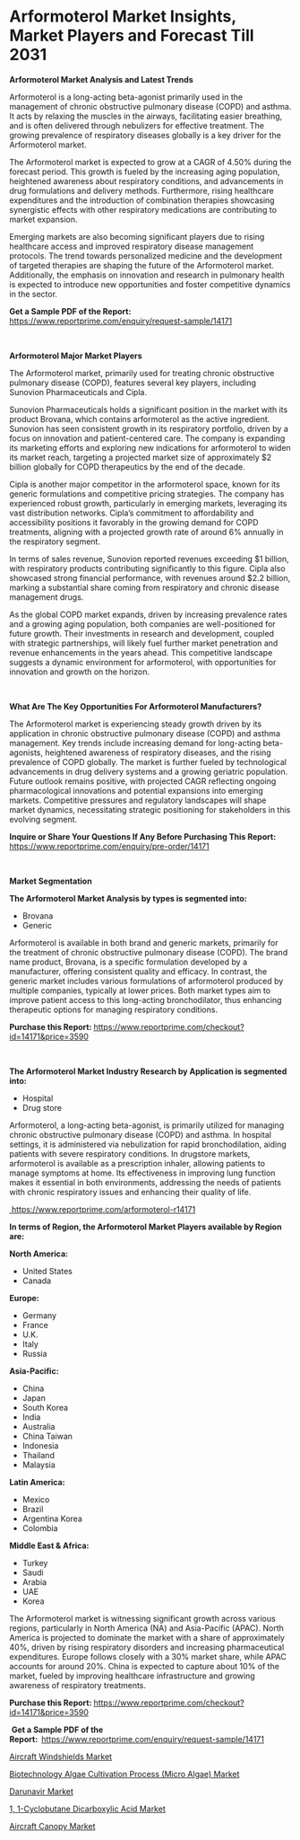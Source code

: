 <p><h1>Arformoterol Market Insights, Market Players and Forecast Till 2031</h1></p><p><strong>Arformoterol Market Analysis and Latest Trends</strong></p>
<p><p>Arformoterol is a long-acting beta-agonist primarily used in the management of chronic obstructive pulmonary disease (COPD) and asthma. It acts by relaxing the muscles in the airways, facilitating easier breathing, and is often delivered through nebulizers for effective treatment. The growing prevalence of respiratory diseases globally is a key driver for the Arformoterol market.</p><p>The Arformoterol market is expected to grow at a CAGR of 4.50% during the forecast period. This growth is fueled by the increasing aging population, heightened awareness about respiratory conditions, and advancements in drug formulations and delivery methods. Furthermore, rising healthcare expenditures and the introduction of combination therapies showcasing synergistic effects with other respiratory medications are contributing to market expansion. </p><p>Emerging markets are also becoming significant players due to rising healthcare access and improved respiratory disease management protocols. The trend towards personalized medicine and the development of targeted therapies are shaping the future of the Arformoterol market. Additionally, the emphasis on innovation and research in pulmonary health is expected to introduce new opportunities and foster competitive dynamics in the sector.</p></p>
<p><strong>Get a Sample PDF of the Report:&nbsp;</strong> <a href="https://www.reportprime.com/enquiry/request-sample/14171">https://www.reportprime.com/enquiry/request-sample/14171</a></p>
<p>&nbsp;</p>
<p><strong>Arformoterol Major Market Players</strong></p>
<p><p>The Arformoterol market, primarily used for treating chronic obstructive pulmonary disease (COPD), features several key players, including Sunovion Pharmaceuticals and Cipla. </p><p>Sunovion Pharmaceuticals holds a significant position in the market with its product Brovana, which contains arformoterol as the active ingredient. Sunovion has seen consistent growth in its respiratory portfolio, driven by a focus on innovation and patient-centered care. The company is expanding its marketing efforts and exploring new indications for arformoterol to widen its market reach, targeting a projected market size of approximately $2 billion globally for COPD therapeutics by the end of the decade.</p><p>Cipla is another major competitor in the arformoterol space, known for its generic formulations and competitive pricing strategies. The company has experienced robust growth, particularly in emerging markets, leveraging its vast distribution networks. Cipla’s commitment to affordability and accessibility positions it favorably in the growing demand for COPD treatments, aligning with a projected growth rate of around 6% annually in the respiratory segment.</p><p>In terms of sales revenue, Sunovion reported revenues exceeding $1 billion, with respiratory products contributing significantly to this figure. Cipla also showcased strong financial performance, with revenues around $2.2 billion, marking a substantial share coming from respiratory and chronic disease management drugs.</p><p>As the global COPD market expands, driven by increasing prevalence rates and a growing aging population, both companies are well-positioned for future growth. Their investments in research and development, coupled with strategic partnerships, will likely fuel further market penetration and revenue enhancements in the years ahead. This competitive landscape suggests a dynamic environment for arformoterol, with opportunities for innovation and growth on the horizon.</p></p>
<p>&nbsp;</p>
<p><strong>What Are The Key Opportunities For Arformoterol Manufacturers?</strong></p>
<p><p>The Arformoterol market is experiencing steady growth driven by its application in chronic obstructive pulmonary disease (COPD) and asthma management. Key trends include increasing demand for long-acting beta-agonists, heightened awareness of respiratory diseases, and the rising prevalence of COPD globally. The market is further fueled by technological advancements in drug delivery systems and a growing geriatric population. Future outlook remains positive, with projected CAGR reflecting ongoing pharmacological innovations and potential expansions into emerging markets. Competitive pressures and regulatory landscapes will shape market dynamics, necessitating strategic positioning for stakeholders in this evolving segment.</p></p>
<p><strong>Inquire or Share Your Questions If Any Before Purchasing This Report:</strong> <a href="https://www.reportprime.com/enquiry/pre-order/14171">https://www.reportprime.com/enquiry/pre-order/14171</a></p>
<p>&nbsp;</p>
<p><strong>Market Segmentation</strong></p>
<p><strong>The Arformoterol Market Analysis by types is segmented into:</strong></p>
<p><ul><li>Brovana</li><li>Generic</li></ul></p>
<p><p>Arformoterol is available in both brand and generic markets, primarily for the treatment of chronic obstructive pulmonary disease (COPD). The brand name product, Brovana, is a specific formulation developed by a manufacturer, offering consistent quality and efficacy. In contrast, the generic market includes various formulations of arformoterol produced by multiple companies, typically at lower prices. Both market types aim to improve patient access to this long-acting bronchodilator, thus enhancing therapeutic options for managing respiratory conditions.</p></p>
<p><strong>Purchase this Report:&nbsp;</strong><a href="https://www.reportprime.com/checkout?id=14171&price=3590">https://www.reportprime.com/checkout?id=14171&price=3590</a></p>
<p>&nbsp;</p>
<p><strong>The Arformoterol Market Industry Research by Application is segmented into:</strong></p>
<p><ul><li>Hospital</li><li>Drug store</li></ul></p>
<p><p>Arformoterol, a long-acting beta-agonist, is primarily utilized for managing chronic obstructive pulmonary disease (COPD) and asthma. In hospital settings, it is administered via nebulization for rapid bronchodilation, aiding patients with severe respiratory conditions. In drugstore markets, arformoterol is available as a prescription inhaler, allowing patients to manage symptoms at home. Its effectiveness in improving lung function makes it essential in both environments, addressing the needs of patients with chronic respiratory issues and enhancing their quality of life.</p></p>
<p><a href="https://www.reportprime.com/arformoterol-r14171">&nbsp;https://www.reportprime.com/arformoterol-r14171</a></p>
<p><strong>In terms of Region, the Arformoterol Market Players available by Region are:</strong></p>
<p>
    <p> <strong> North America: </strong>
        <ul>
            <li>United States</li>
            <li>Canada</li>
        </ul>
        </p> 
    <p> <strong> Europe: </strong>
        <ul>
            <li>Germany</li>
            <li>France</li>
            <li>U.K.</li>
            <li>Italy</li>
            <li>Russia</li>
        </ul>
        </p> 
    <p> <strong> Asia-Pacific: </strong>
        <ul>
            <li>China</li>
            <li>Japan</li>
            <li>South Korea</li>
            <li>India</li>
            <li>Australia</li>
            <li>China Taiwan</li>
            <li>Indonesia</li>
            <li>Thailand</li>
            <li>Malaysia</li>
        </ul>
        </p> 
    <p> <strong> Latin America: </strong>
        <ul>
            <li>Mexico</li>
            <li>Brazil</li>
            <li>Argentina Korea</li>
            <li>Colombia</li>
        </ul>
        </p> 
    <p> <strong> Middle East & Africa: </strong>
        <ul>
            <li>Turkey</li>
            <li>Saudi</li>
            <li>Arabia</li>
            <li>UAE</li>
            <li>Korea</li>
        </ul>
    </p>
    </p>
<p><p>The Arformoterol market is witnessing significant growth across various regions, particularly in North America (NA) and Asia-Pacific (APAC). North America is projected to dominate the market with a share of approximately 40%, driven by rising respiratory disorders and increasing pharmaceutical expenditures. Europe follows closely with a 30% market share, while APAC accounts for around 20%. China is expected to capture about 10% of the market, fueled by improving healthcare infrastructure and growing awareness of respiratory treatments.</p></p>
<p><strong>Purchase this Report: </strong><a href="https://www.reportprime.com/checkout?id=14171&price=3590">https://www.reportprime.com/checkout?id=14171&price=3590</a></p>
<p>&nbsp;<strong>Get a Sample PDF of the Report:&nbsp;&nbsp;</strong><a href="https://www.reportprime.com/enquiry/request-sample/14171">https://www.reportprime.com/enquiry/request-sample/14171</a></p>
<p><strong></strong></p>
<p><p><a href="https://www.linkedin.com/pulse/strategic-roadmap-global-aircraft-windshields-market-insights-flwlc?trackingId=jD47y47URh6vyFLAX6R5yw%3D%3D">Aircraft Windshields Market</a></p><p><a href="https://issuu.com/reportprime-2/docs/biotechnology-algae-cultivation-pro_4ab96b0015bc70">Biotechnology Algae Cultivation Process (Micro Algae) Market</a></p><p><a href="https://github.com/lylyparadise/Market-Research-Report-List-5/blob/main/darunavir-market.md">Darunavir Market</a></p><p><a href="https://medium.com/@benjamin.kelly9076/the-global-market-overview-of-the-1-1-cyclobutane-dicarboxylic-acid-market-provides-a-unique-67b38843ecfc">1, 1-Cyclobutane Dicarboxylic Acid Market</a></p><p><a href="https://www.linkedin.com/pulse/role-aircraft-canopy-market-applications-airlinergeneral-aviationbusiness-qgnyc?trackingId=RpNN%2FotDT2CM1TVtuw71aA%3D%3D">Aircraft Canopy Market</a></p></p>